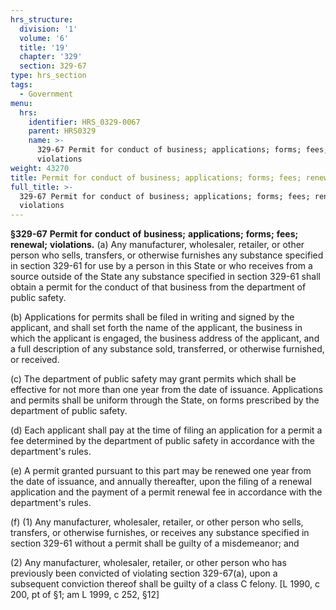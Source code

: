 ```yaml
---
hrs_structure:
  division: '1'
  volume: '6'
  title: '19'
  chapter: '329'
  section: 329-67
type: hrs_section
tags:
  - Government
menu:
  hrs:
    identifier: HRS_0329-0067
    parent: HRS0329
    name: >-
      329-67 Permit for conduct of business; applications; forms; fees; renewal;
      violations
weight: 43270
title: Permit for conduct of business; applications; forms; fees; renewal; violations
full_title: >-
  329-67 Permit for conduct of business; applications; forms; fees; renewal;
  violations
---
```

**§329-67** **Permit** **for** **conduct** **of** **business;** **applications;** **forms;** **fees;** **renewal;** **violations.** (a) Any manufacturer, wholesaler, retailer, or other person who sells, transfers, or otherwise furnishes any substance specified in section 329-61 for use by a person in this State or who receives from a source outside of the State any substance specified in section 329-61 shall obtain a permit for the conduct of that business from the department of public safety.

(b) Applications for permits shall be filed in writing and signed by the applicant, and shall set forth the name of the applicant, the business in which the applicant is engaged, the business address of the applicant, and a full description of any substance sold, transferred, or otherwise furnished, or received.

(c) The department of public safety may grant permits which shall be effective for not more than one year from the date of issuance. Applications and permits shall be uniform through the State, on forms prescribed by the department of public safety.

(d) Each applicant shall pay at the time of filing an application for a permit a fee determined by the department of public safety in accordance with the department's rules.

(e) A permit granted pursuant to this part may be renewed one year from the date of issuance, and annually thereafter, upon the filing of a renewal application and the payment of a permit renewal fee in accordance with the department's rules.

(f) (1) Any manufacturer, wholesaler, retailer, or other person who sells, transfers, or otherwise furnishes, or receives any substance specified in section 329-61 without a permit shall be guilty of a misdemeanor; and

(2) Any manufacturer, wholesaler, retailer, or other person who has previously been convicted of violating section 329-67(a), upon a subsequent conviction thereof shall be guilty of a class C felony. [L 1990, c 200, pt of §1; am L 1999, c 252, §12]